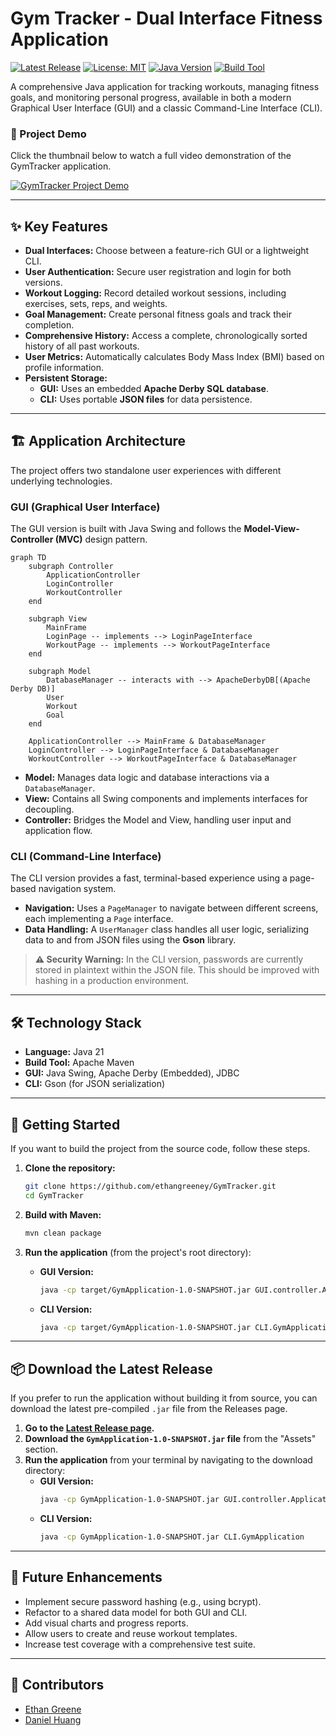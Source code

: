 # Gym Tracker - Dual Interface Fitness Application

[![Latest Release](https://img.shields.io/github/v/release/ethangreeney/GymTracker?label=Latest%20Release&color=success)](https://github.com/ethangreeney/GymTracker/releases/latest)
[![License: MIT](https://img.shields.io/badge/License-MIT-yellow.svg)](https://opensource.org/licenses/MIT)
[![Java Version](https://img.shields.io/badge/Java-21-blue.svg)](https://www.oracle.com/java/technologies/javase/jdk21-archive-downloads.html)
[![Build Tool](https://img.shields.io/badge/Build-Maven-critical.svg)](https://maven.apache.org/)

A comprehensive Java application for tracking workouts, managing fitness goals, and monitoring personal progress, available in both a modern Graphical User Interface (GUI) and a classic Command-Line Interface (CLI).

### 🎥 Project Demo
Click the thumbnail below to watch a full video demonstration of the GymTracker application.

[![GymTracker Project Demo](https://img.youtube.com/vi/Isi-PJGszOA/maxresdefault.jpg)](https://youtu.be/Isi-PJGszOA)

---

## ✨ Key Features
*   **Dual Interfaces:** Choose between a feature-rich GUI or a lightweight CLI.
*   **User Authentication:** Secure user registration and login for both versions.
*   **Workout Logging:** Record detailed workout sessions, including exercises, sets, reps, and weights.
*   **Goal Management:** Create personal fitness goals and track their completion.
*   **Comprehensive History:** Access a complete, chronologically sorted history of all past workouts.
*   **User Metrics:** Automatically calculates Body Mass Index (BMI) based on profile information.
*   **Persistent Storage:**
    *   **GUI:** Uses an embedded **Apache Derby SQL database**.
    *   **CLI:** Uses portable **JSON files** for data persistence.

---

## 🏗️ Application Architecture
The project offers two standalone user experiences with different underlying technologies.

### GUI (Graphical User Interface)
The GUI version is built with Java Swing and follows the **Model-View-Controller (MVC)** design pattern.

```mermaid
graph TD
    subgraph Controller
        ApplicationController
        LoginController
        WorkoutController
    end

    subgraph View
        MainFrame
        LoginPage -- implements --> LoginPageInterface
        WorkoutPage -- implements --> WorkoutPageInterface
    end

    subgraph Model
        DatabaseManager -- interacts with --> ApacheDerbyDB[(Apache Derby DB)]
        User
        Workout
        Goal
    end

    ApplicationController --> MainFrame & DatabaseManager
    LoginController --> LoginPageInterface & DatabaseManager
    WorkoutController --> WorkoutPageInterface & DatabaseManager
```
*   **Model:** Manages data logic and database interactions via a `DatabaseManager`.
*   **View:** Contains all Swing components and implements interfaces for decoupling.
*   **Controller:** Bridges the Model and View, handling user input and application flow.

### CLI (Command-Line Interface)
The CLI version provides a fast, terminal-based experience using a page-based navigation system.
*   **Navigation:** Uses a `PageManager` to navigate between different screens, each implementing a `Page` interface.
*   **Data Handling:** A `UserManager` class handles all user logic, serializing data to and from JSON files using the **Gson** library.
> **⚠️ Security Warning:** In the CLI version, passwords are currently stored in plaintext within the JSON file. This should be improved with hashing in a production environment.

---

## 🛠️ Technology Stack
*   **Language:** Java 21
*   **Build Tool:** Apache Maven
*   **GUI:** Java Swing, Apache Derby (Embedded), JDBC
*   **CLI:** Gson (for JSON serialization)

---

## 🚀 Getting Started

If you want to build the project from the source code, follow these steps.

1.  **Clone the repository:**
    ```bash
    git clone https://github.com/ethangreeney/GymTracker.git
    cd GymTracker
    ```

2.  **Build with Maven:**
    ```bash
    mvn clean package
    ```

3.  **Run the application** (from the project's root directory):
    *   **GUI Version:**
        ```bash
        java -cp target/GymApplication-1.0-SNAPSHOT.jar GUI.controller.ApplicationController
        ```
    *   **CLI Version:**
        ```bash
        java -cp target/GymApplication-1.0-SNAPSHOT.jar CLI.GymApplication
        ```

---

## 📦 Download the Latest Release

If you prefer to run the application without building it from source, you can download the latest pre-compiled `.jar` file from the Releases page.

1.  **Go to the [Latest Release page](https://github.com/ethangreeney/GymTracker/releases/latest).**
2.  **Download the `GymApplication-1.0-SNAPSHOT.jar` file** from the "Assets" section.
3.  **Run the application** from your terminal by navigating to the download directory:
    *   **GUI Version:**
        ```bash
        java -cp GymApplication-1.0-SNAPSHOT.jar GUI.controller.ApplicationController
        ```
    *   **CLI Version:**
        ```bash
        java -cp GymApplication-1.0-SNAPSHOT.jar CLI.GymApplication
        ```

---

## 🔮 Future Enhancements
*   Implement secure password hashing (e.g., using bcrypt).
*   Refactor to a shared data model for both GUI and CLI.
*   Add visual charts and progress reports.
*   Allow users to create and reuse workout templates.
*   Increase test coverage with a comprehensive test suite.

---

## 👥 Contributors
*   [Ethan Greene](https://github.com/ethangreeney)
*   [Daniel Huang](https://github.com/katonCODE)
